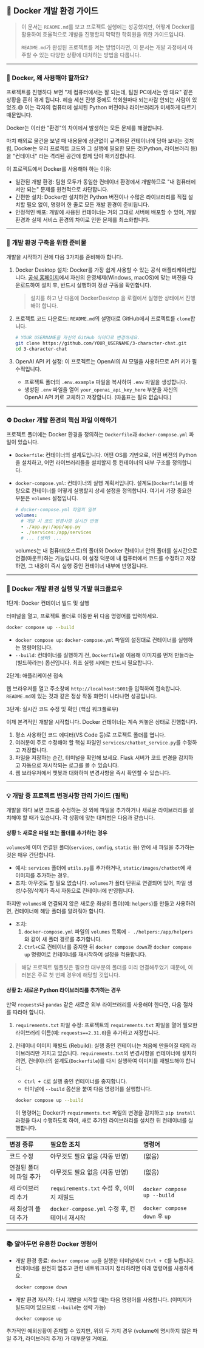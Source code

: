 ## 🐳 Docker 개발 환경 가이드

> 이 문서는 `README.md`를 보고 프로젝트 실행에는 성공했지만, 어떻게 Docker를 활용하여 효율적으로 개발을 진행할지 막막한 학회원을 위한 가이드입니다.
>
> `README.md`가 완성된 프로젝트를 켜는 방법이라면, 이 문서는 개발 과정에서 마주할 수 있는 다양한 상황에 대처하는 방법을 다룹니다.

---

### 🤔 Docker, 왜 사용해야 할까요?

프로젝트를 진행하다 보면 "제 컴퓨터에서는 잘 되는데, 팀원 PC에서는 안 돼요" 같은 상황을 흔히 겪게 됩니다. 헤슬 세션 진행 중에도 학회원마다 되는사람 안되는 사람이 있었죠.😅 이는 각자의 컴퓨터에 설치된 Python 버전이나 라이브러리가 미세하게 다르기 때문입니다.

Docker는 이러한 "환경"의 차이에서 발생하는 모든 문제를 해결합니다.

마치 해외로 물건을 보낼 때 내용물에 상관없이 규격화된 컨테이너에 담아 보내는 것처럼, Docker는 우리 프로젝트 코드와 그 실행에 필요한 모든 것(Python, 라이브러리 등)을 "컨테이너" 라는 격리된 공간에 함께 담아 패키징합니다.

이 프로젝트에서 Docker를 사용해야 하는 이유:

- 일관된 개발 환경: 팀원 모두가 동일한 컨테이너 환경에서 개발하므로 "내 컴퓨터에서만 되는" 문제를 원천적으로 차단합니다.
- 간편한 설치: Docker만 설치하면 Python 버전이나 수많은 라이브러리를 직접 설치할 필요 없이, 명령어 한 줄로 모든 개발 환경이 준비됩니다.
- 안정적인 배포: 개발에 사용된 컨테이너는 거의 그대로 서버에 배포할 수 있어, 개발 환경과 실제 서비스 환경의 차이로 인한 문제를 최소화합니다.

---

### 🔧 개발 환경 구축을 위한 준비물

개발을 시작하기 전에 다음 3가지를 준비해야 합니다.

1.  Docker Desktop 설치: Docker를 가장 쉽게 사용할 수 있는 공식 애플리케이션입니다. [공식 홈페이지](https://www.docker.com/products/docker-desktop/)에서 자신의 운영체제(Windows, macOS)에 맞는 버전을 다운로드하여 설치 후, 반드시 실행하여 정상 구동을 확인합니다.

    > 설치를 하고 난 다음에 DockerDesktop 을 로컬에서 실행한 상태에서 진행해야 합니다.

2.  프로젝트 코드 다운로드: `README.md`의 설명대로 GitHub에서 프로젝트를 `clone`합니다.

    ```bash
    # YOUR_USERNAME을 자신의 GitHub 아이디로 변경하세요.
    git clone https://github.com/YOUR_USERNAME/3-character-chat.git
    cd 3-character-chat
    ```

3.  OpenAI API 키 설정: 이 프로젝트는 OpenAI의 AI 모델을 사용하므로 API 키가 필수적입니다.
    - 프로젝트 폴더의 `.env.example` 파일을 복사하여 `.env` 파일을 생성합니다.
    - 생성된 `.env` 파일을 열어 `your_openai_api_key_here` 부분을 자신의 OpenAI API 키로 교체하고 저장합니다. (따옴표는 필요 없습니다.)

---

### ⚙️ Docker 개발 환경의 핵심 파일 이해하기

프로젝트 폴더에는 Docker 환경을 정의하는 `Dockerfile`과 `docker-compose.yml` 파일이 있습니다.

- `Dockerfile`: 컨테이너의 설계도입니다. 어떤 OS를 기반으로, 어떤 버전의 Python을 설치하고, 어떤 라이브러리들을 설치할지 등 컨테이너의 내부 구조를 정의합니다.

- `docker-compose.yml`: 컨테이너의 실행 계획서입니다. 설계도(`Dockerfile`)를 바탕으로 컨테이너를 어떻게 실행할지 상세 설정을 정의합니다. 여기서 가장 중요한 부분은 `volumes` 설정입니다.

  ```yaml
  # docker-compose.yml 파일의 일부
  volumes:
    # 개발 시 코드 변경사항 실시간 반영
    - ./app.py:/app/app.py
    - ./services:/app/services
    # ... (생략) ...
  ```

  volumes는 내 컴퓨터(호스트)의 폴더와 Docker 컨테이너 안의 폴더를 실시간으로 연결(마운트)하는 기능입니다. 이 설정 덕분에 내 컴퓨터에서 코드를 수정하고 저장하면, 그 내용이 즉시 실행 중인 컨테이너 내부에 반영됩니다.

---

### 🚀 Docker 개발 환경 실행 및 개발 워크플로우

1단계: Docker 컨테이너 빌드 및 실행

터미널을 열고, 프로젝트 폴더로 이동한 뒤 다음 명령어를 입력하세요.

```bash
docker compose up --build
```

- `docker compose up`: `docker-compose.yml` 파일의 설정대로 컨테이너를 실행하는 명령어입니다.
- `--build`: 컨테이너를 실행하기 전, `Dockerfile`을 이용해 이미지를 먼저 만들라는(빌드하라는) 옵션입니다. 최초 실행 시에는 반드시 필요합니다.

2단계: 애플리케이션 접속

웹 브라우저를 열고 주소창에 `http://localhost:5001`을 입력하여 접속합니다. `README.md`에 있는 것과 같은 정상 작동 화면이 나타나면 성공입니다.

3단계: 실시간 코드 수정 및 확인 (핵심 워크플로우)

이제 본격적인 개발을 시작합니다. Docker 컨테이너는 계속 켜놓은 상태로 진행합니다.

1.  평소 사용하던 코드 에디터(VS Code 등)로 프로젝트 폴더를 엽니다.
2.  여러분이 주로 수정해야 할 핵심 파일인 `services/chatbot_service.py`를 수정하고 저장합니다.
3.  파일을 저장하는 순간, 터미널을 확인해 보세요. Flask 서버가 코드 변경을 감지하고 자동으로 재시작되는 로그를 볼 수 있습니다.
4.  웹 브라우저에서 챗봇과 대화하며 변경사항을 즉시 확인할 수 있습니다.

---

### 💡 개발 중 프로젝트 변경사항 관리 가이드 (필독)

개발을 하다 보면 코드를 수정하는 것 외에 파일을 추가하거나 새로운 라이브러리를 설치해야 할 때가 있습니다. 각 상황에 맞는 대처법은 다음과 같습니다.

#### 상황 1: 새로운 파일 또는 폴더를 추가하는 경우

`volumes`에 이미 연결된 폴더(`services`, `config`, `static` 등) 안에 새 파일을 추가하는 것은 매우 간단합니다.

- 예시: `services` 폴더에 `utils.py`를 추가하거나, `static/images/chatbot`에 새 이미지를 추가하는 경우.
- 조치: 아무것도 할 필요 없습니다. `volumes`가 폴더 단위로 연결되어 있어, 파일 생성/수정/삭제가 즉시 자동으로 컨테이너에 반영됩니다.

하지만 `volumes`에 연결되지 않은 새로운 최상위 폴더(예: `helpers`)를 만들고 사용하려면, 컨테이너에 해당 폴더를 알려줘야 합니다.

- 조치:
  1.  `docker-compose.yml` 파일의 `volumes` 목록에 `- ./helpers:/app/helpers`와 같이 새 폴더 경로를 추가합니다.
  2.  `Ctrl+C`로 컨테이너를 중지한 뒤 `docker compose down`과 `docker compose up` 명령어로 컨테이너를 재시작하여 설정을 적용합니다.

> 해당 프로젝트 템플릿은 필요한 대부분의 폴더를 미리 연결해두었기 때문에, 여러분은 주로 첫 번째 경우에 해당할 것입니다.

#### 상황 2: 새로운 Python 라이브러리를 추가하는 경우

만약 `requests`나 `pandas` 같은 새로운 외부 라이브러리를 사용해야 한다면, 다음 절차를 따라야 합니다.

1.  `requirements.txt` 파일 수정: 프로젝트의 `requirements.txt` 파일을 열어 필요한 라이브러리 이름(예: `requests==2.31.0`)을 추가하고 저장합니다.

2.  컨테이너 이미지 재빌드 (Rebuild): 실행 중인 컨테이너는 처음에 만들어질 때의 라이브러리만 가지고 있습니다. `requirements.txt`의 변경사항을 컨테이너에 설치하려면, 컨테이너의 설계도(`Dockerfile`)를 다시 실행하여 이미지를 재빌드해야 합니다.

    - `Ctrl + C`로 실행 중인 컨테이너를 중지합니다.
    - 터미널에 `--build` 옵션을 붙여 다음 명령어를 실행합니다.

    ```bash
    docker compose up --build
    ```

    이 명령어는 Docker가 `requirements.txt` 파일의 변경을 감지하고 `pip install` 과정을 다시 수행하도록 하여, 새로 추가된 라이브러리를 설치한 뒤 컨테이너를 실행합니다.

| 변경 종류               | 필요한 조치                                   | 명령어                        |
| :---------------------- | :-------------------------------------------- | :---------------------------- |
| 코드 수정               | 아무것도 필요 없음 (자동 반영)                | (없음)                        |
| 연결된 폴더에 파일 추가 | 아무것도 필요 없음 (자동 반영)                | (없음)                        |
| 새 라이브러리 추가      | `requirements.txt` 수정 후, 이미지 재빌드     | `docker compose up --build`   |
| 새 최상위 폴더 추가     | `docker-compose.yml` 수정 후, 컨테이너 재시작 | `docker compose down` 후 `up` |

---

### 📚 알아두면 유용한 Docker 명령어

- 개발 환경 종료: `docker compose up`을 실행한 터미널에서 `Ctrl + C`를 누릅니다. 컨테이너를 완전히 멈추고 관련 네트워크까지 정리하려면 아래 명령어를 사용하세요.

  ```bash
  docker compose down
  ```

- 개발 환경 재시작: 다시 개발을 시작할 때는 다음 명령어를 사용합니다. (이미지가 빌드되어 있으므로 `--build`는 생략 가능)
  ```bash
  docker compose up
  ```

추가적인 예외상황이 존재할 수 있지만, 위의 두 가지 경우 (volume에 명시하지 않은 파일 추가, 라이브러리 추가) 가 대부분일 거예요.
